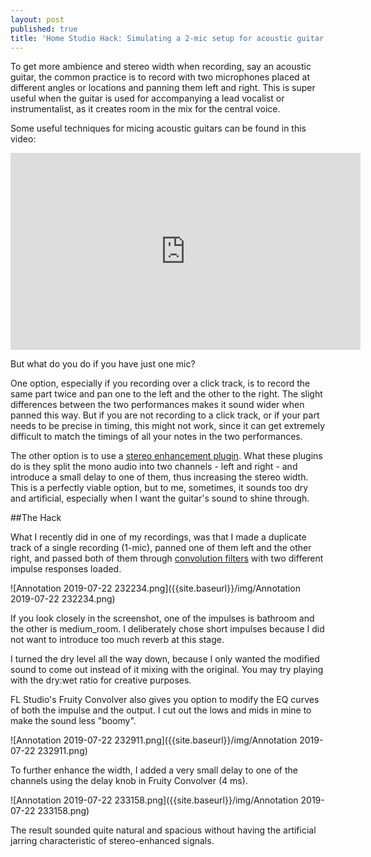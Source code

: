 ```yaml
---
layout: post
published: true
title: 'Home Studio Hack: Simulating a 2-mic setup for acoustic guitar using just 1 '
---
```

To get more ambience and stereo width when recording, say an acoustic guitar, the common practice is to record with two microphones placed at different angles or locations and panning them left and right. This is super useful when the guitar is used for accompanying a lead vocalist or instrumentalist, as it creates room in the mix for the central voice. 

Some useful techniques for micing acoustic guitars can be found in this video:
<iframe width="560" height="315" src="https://www.youtube.com/embed/vmQfVv_cn84" frameborder="0" allow="accelerometer; autoplay; encrypted-media; gyroscope; picture-in-picture" allowfullscreen></iframe>

But what do you do if you have just one mic? 

One option, especially if you recording over a click track, is to record the same part twice and pan one to the left and the other to the right. The slight differences between the two performances makes it sound wider when panned this way. But if you are not recording to a click track, or if your part needs to be precise in timing, this might not work, since it can get extremely difficult to match the timings of all your notes in the two performances.

The other option is to use a [stereo enhancement plugin](https://www.image-line.com/support/flstudio_online_manual/html/plugins/Fruity%20Stereo%20Enhancer.htm). What these plugins do is they split the mono audio into two channels - left and right - and introduce a small delay to one of them, thus increasing the stereo width. This is a perfectly viable option, but to me, sometimes, it sounds too dry and artificial, especially when I want the guitar's sound to shine through. 

##The Hack

What I recently did in one of my recordings, was that I made a duplicate track of a single recording (1-mic), panned one of them left and the other right, and passed both of them through [convolution filters](https://en.wikipedia.org/wiki/Convolution_reverb) with two different impulse responses loaded. 

![Annotation 2019-07-22 232234.png]({{site.baseurl}}/img/Annotation 2019-07-22 232234.png)

If you look closely in the screenshot, one of the impulses is bathroom and the other is medium_room. I deliberately chose short impulses because I did not want to introduce too much reverb at this stage.

I turned the dry level all the way down, because I only wanted the modified sound to come out instead of it mixing with the original. You may try playing with the dry:wet ratio for creative purposes. 

FL Studio's Fruity Convolver also gives you option to modify the EQ curves of both the impulse and the output. I cut out the lows and mids in mine to make the sound less "boomy".

![Annotation 2019-07-22 232911.png]({{site.baseurl}}/img/Annotation 2019-07-22 232911.png)

To further enhance the width, I added a very small delay to one of the channels using the delay knob in Fruity Convolver (4 ms). 

![Annotation 2019-07-22 233158.png]({{site.baseurl}}/img/Annotation 2019-07-22 233158.png)

The result sounded quite natural and spacious without having the artificial jarring characteristic of stereo-enhanced signals. 
